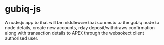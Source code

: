 # gubiq-js
A node.js app to that will be middleware that connects to the gubiq node to node details, create new accounts, relay deposit/withdraws confirmation along with transaction details to APEX through the websokect client authorised user. 
